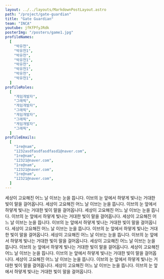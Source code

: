 ```yaml
---
layout: ../../layouts/MarkdownPostLayout.astro
path: "/project/gate-guardian"
title: "Gate Guardian"
team: "INCA"
youtube: jfKfPfyJRdk
posterImg: "/posters/game1.jpg"
profileNames:
  [
    "박유천",
    "박유천1",
    "박유천",
    "박유천1",
    "박유천",
    "박유천1",
    "박유천",
    "박유천1",
  ]
profileRoles:
  [
    "게임개발자",
    "그래픽",
    "게임개발자",
    "그래픽",
    "게임개발자",
    "그래픽",
    "게임개발자",
    "그래픽",
  ]
profileEmails:
  [
    "1re@nam",
    "1232asdfasdfasdfasd1@naver.com",
    "1re@nam",
    "12321@naver.com",
    "1re@nam",
    "12321@naver.com",
    "1re@nam",
    "12321@naver.com",
  ]
---
```


세상이 고요해진 어느 날 이브는 눈을 뜹니다. 이브의 눈 앞에서 하얗게 빛나는 거대한 빛이 말을 걸어옵니다. 세상이 고요해진 어느 날 이브는 눈을 뜹니다. 이브의 눈 앞에서 하얗게 빛나는 거대한 빛이 말을 걸어옵니다. 세상이 고요해진 어느 날 이브는 눈을 뜹니다. 이브의 눈 앞에서 하얗게 빛나는 거대한 빛이 말을 걸어옵니다. 세상이 고요해진 어느 날 이브는 눈을 뜹니다. 이브의 눈 앞에서 하얗게 빛나는 거대한 빛이 말을 걸어옵니다. 세상이 고요해진 어느 날 이브는 눈을 뜹니다. 이브의 눈 앞에서 하얗게 빛나는 거대한 빛이 말을 걸어옵니다.
세상이 고요해진 어느 날 이브는 눈을 뜹니다. 이브의 눈 앞에서 하얗게 빛나는 거대한 빛이 말을 걸어옵니다. 세상이 고요해진 어느 날 이브는 눈을 뜹니다. 이브의 눈 앞에서 하얗게 빛나는 거대한 빛이 말을 걸어옵니다. 세상이 고요해진 어느 날 이브는 눈을 뜹니다. 이브의 눈 앞에서 하얗게 빛나는 거대한 빛이 말을 걸어옵니다. 세상이 고요해진 어느 날 이브는 눈을 뜹니다. 이브의 눈 앞에서 하얗게 빛나는 거대한 빛이 말을 걸어옵니다. 세상이 고요해진 어느 날 이브는 눈을 뜹니다. 이브의 눈 앞에서 하얗게 빛나는 거대한 빛이 말을 걸어옵니다.
